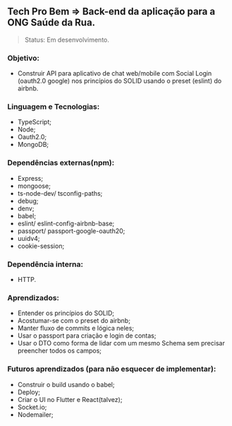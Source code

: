 ## Tech Pro Bem => Back-end da aplicação para a ONG Saúde da Rua. 
>Status: Em desenvolvimento.

### Objetivo:
- Construir API para aplicativo de chat web/mobile com Social Login (oauth2.0 google) nos princípios do SOLID usando o preset (eslint) do airbnb.

### Linguagem e Tecnologias:
- TypeScript;
- Node;
- Oauth2.0;
- MongoDB;

### Dependências externas(npm):
- Express;
- mongoose;
- ts-node-dev/ tsconfig-paths;
- debug;
- denv;
- babel;
- eslint/ eslint-config-airbnb-base;
- passport/ passport-google-oauth20;
- uuidv4;
- cookie-session;

### Dependência interna:
- HTTP.

### Aprendizados:
- Entender os princípios do SOLID;
- Acostumar-se com o preset do airbnb;
- Manter fluxo de commits e lógica neles;
- Usar o passport para criação e login de contas;
- Usar o DTO como forma de lidar com um mesmo Schema sem precisar preencher todos os campos;

### Futuros aprendizados (para não esquecer de implementar):
- Construir o build usando o babel;
- Deploy;
- Criar o UI no Flutter e React(talvez);
- Socket.io;
- Nodemailer;
